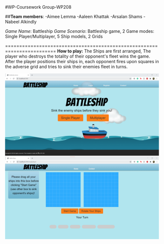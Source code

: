 #WP-Coursework Group-WP208

##**Team members**:
-Aimee Lemma
-Aaleen Khattak
-Arsalan Shams
-Nabeel Alkindly

*Game Name*: Battleship
*Game Scenario*: Battleship game,
2 Game modes: Single Player/Multiplayer,
5 Ship models,
2 Grids

========================================================================
**How to play:**
The Ships are first arranged, The player who destroys the totality of their opponent's fleet wins the game. After the player positions their ships in, each opponent fires upon squares in the adverse grid and tries to sink their enemies fleet in turns.


![BattleshipHomepage](https://github.com/F28WP-Dubai-WP208/WP-Coursework/blob/master/WP-CW/Battleship/public/pics/BattleshipHomepage.png)
![BattleshipHomepage](https://github.com/F28WP-Dubai-WP208/WP-Coursework/blob/master/WP-CW/Battleship/public/pics/BattleshipGame.png)

